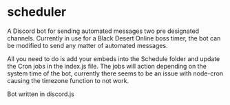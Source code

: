# scheduler

A Discord bot for sending automated messages two pre designated channels. 
Currently in use for a Black Desert Online boss timer, the bot can be modified to send any matter of automated messages.


All you need to do is add your embeds into the Schedule folder and update the Cron jobs in the index.js file.
The jobs will action depending on the system time of the bot, currently there seems to be an issue with node-cron causing the timezone function to not work.



Bot written in discord.js 
